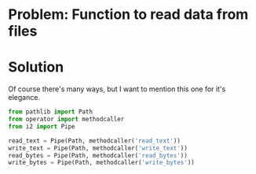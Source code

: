 # Problem: Function to read data from files

# Solution

Of course there's many ways, but I want to mention this one for it's elegance.

```python
from pathlib import Path
from operator import methodcaller
from i2 import Pipe

read_text = Pipe(Path, methodcaller('read_text'))
write_text = Pipe(Path, methodcaller('write_text'))
read_bytes = Pipe(Path, methodcaller('read_bytes'))
write_bytes = Pipe(Path, methodcaller('write_bytes'))
```
